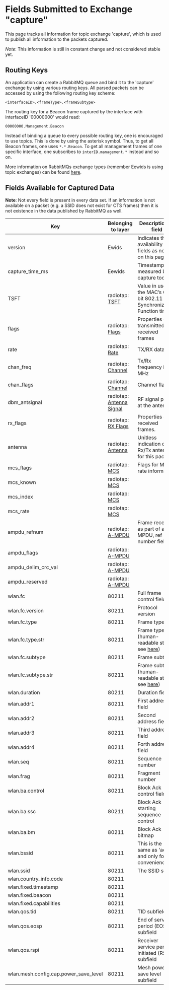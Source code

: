 Fields Submitted to Exchange "capture"
=============================================

This page tracks all information for topic exchange 'capture', which is used to publish all information to the packets captured.

*Note*: This information is still in constant change and not considered stable yet.

## Routing Keys

An application can create a RabbitMQ queue and bind it to the 'capture' exchange by using various routing keys. All parsed packets can be accessed by using the following routing key scheme:

    <interfaceID>.<frameType>.<frameSubtype>

The routing key for a Beacon frame captured by the interface with interfaceID '00000000' would read:

    00000000.Management.Beacon

Instead of binding a queue to every possible routing key, one is encouraged to use topics. This is done by using the asterisk symbol. Thus, to get all Beacon frames, one uses `*.*.Beacon`. To get all management frames of one specific interface, one subscribes to `interID.management.*` instead and so on.

More information on RabbitMQs exchange types (remember Eewids is using topic exchanges) can be found [here](https://www.cloudamqp.com/blog/2015-09-03-part4-rabbitmq-for-beginners-exchanges-routing-keys-bindings.html).

## Fields Available for Captured Data

**Note**: Not every field is present in every data set. If an information is not available on a packet (e.g. a SSID does not exist for CTS frames) then it is not existence in the data published by RabbitMQ as well.

Key | Belonging to layer | Description of field | since version
----| ------------------ | -------------------- | -------------
version | Ewids | Indicates the availability of fields as noted on this page | 1.0
capture_time_ms | Eewids | Timestamp as measured by capture tool | 1.0
TSFT | radiotap: [TSFT](http://www.radiotap.org/fields/TSFT.html) | Value in usec of the MAC’s 64-bit 802.11 Time Synchronization Function timer | 1.0
flags | radiotap: [Flags](http://www.radiotap.org/fields/Flags.html) | Properties of transmitted and received frames | 1.0
rate | radiotap: [Rate](http://www.radiotap.org/fields/Rate.html) | TX/RX data rate | 1.0
chan_freq | radiotap: [Channel](http://www.radiotap.org/fields/Channel.html) | Tx/Rx frequency in MHz | 1.0
chan_flags | radiotap: [Channel](http://www.radiotap.org/fields/Channel.html) | Channel flags | 1.0
dbm_antsignal | radiotap: [Antenna Signal](http://www.radiotap.org/fields/dB%20antenna%20signal.html) | RF signal power at the antenna | 1.0
rx_flags | radiotap: [RX Flags](http://www.radiotap.org/fields/RX%20flags.html) | Properties of received frames.  | 1.0
antenna | radiotap: [Antenna](http://www.radiotap.org/fields/Antenna.html) | Unitless indication of the Rx/Tx antenna for this packet | 1.0
mcs_flags | radiotap: [MCS](http://www.radiotap.org/fields/MCS.html) | Flags for MCS rate information | 1.0
mcs_known | radiotap: [MCS](http://www.radiotap.org/fields/MCS.html) | | 1.0
mcs_index | radiotap: [MCS](http://www.radiotap.org/fields/MCS.html) |  | 1.0
mcs_rate | radiotap: [MCS](http://www.radiotap.org/fields/MCS.html) | | 1.0
ampdu_refnum | radiotap: [A-MPDU](http://www.radiotap.org/fields/A-MPDU%20status.html) | Frame received as part of an a-MPDU, ref number field | 1.0
ampdu_flags | radiotap: [A-MPDU](http://www.radiotap.org/fields/A-MPDU%20status.html) | | 1.0
ampdu_delim_crc_val | radiotap: [A-MPDU](http://www.radiotap.org/fields/A-MPDU%20status.html) | | 1.0
ampdu_reserved | radiotap: [A-MPDU](http://www.radiotap.org/fields/A-MPDU%20status.html) | | 1.0
wlan.fc | 80211 | Full frame control field  | 1.0
wlan.fc.version | 80211 | Protocol version | 1.0
wlan.fc.type | 80211 | Frame type | 1.0
wlan.fc.type.str | 80211 | Frame type (human-readable string, see [here](/doc/capture-topics.md#frame-typessubtypes))  | 1.0
wlan.fc.subtype | 80211 | Frame subtype | 1.0
wlan.fc.subtype.str | 80211 | Frame subtype (human-readable string, see [here](/doc/capture-topics.md#frame-typessubtypes))  | 1.0
wlan.duration | 80211 | Duration field  | 1.0
wlan.addr1 | 80211 | First address field  | 1.0
wlan.addr2 | 80211 | Second address field | 1.0
wlan.addr3 | 80211 | Third address field | 1.0
wlan.addr4 | 80211 | Forth address field | 1.0
wlan.seq | 80211 | Sequence number | 1.0
wlan.frag | 80211 | Fragment number | 1.0
wlan.ba.control | 80211 | Block Ack control field  | 1.0
wlan.ba.ssc | 80211 | Block Ack starting sequence control  | 1.0
wlan.ba.bm | 80211 | Block Ack bitmap  | 1.0
wlan.bssid | 80211 | This is the same as 'addr3' and only for convenience | 1.0
wlan.ssid | 80211 | The SSID sent | 1.0
wlan.country_info.code | 80211 | 
wlan.fixed.timestamp  | 80211 | 
wlan.fixed.beacon | 80211 | 
wlan.fixed.capabilities | 80211 | 
wlan.qos.tid | 80211 | TID subfield | 1.0
wlan.qos.eosp | 80211 | End of service period (EOSP) subfield  | 1.0
wlan.qos.rspi | 80211 | Receiver service period initiated (RSPI) subfield  | 1.0
wlan.mesh.config.cap.power_save_level | 80211 | Mesh power save level subfield  | 1.0

